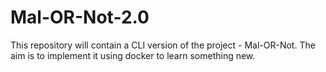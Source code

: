 # Mal-OR-Not-2.0
This repository will contain a CLI version of the project - Mal-OR-Not. The aim is to implement it using docker to learn something new. 
